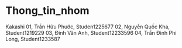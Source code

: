# Thong_tin_nhom
Kakashi
01, Trần Hữu Phước, Studen1225677
02, Nguyễn Quốc Kha, Student1219229
03, Đinh Văn Anh, Student12233596
04, Trần Đình Phi Long, Student1233587